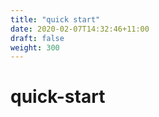 ```yaml
---
title: "quick start"
date: 2020-02-07T14:32:46+11:00
draft: false
weight: 300
---
```


# quick-start
